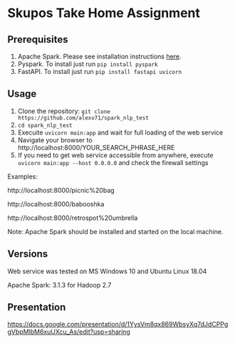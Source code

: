 # Skupos Take Home Assignment

## Prerequisites

1. Apache Spark. Please see installation instructions [here](https://spark.apache.org/downloads.html).
2. Pyspark. To install just run `pip install pyspark`
3. FastAPI. To install just run `pip install fastapi uvicorn`

## Usage
1. Clone the repository: `git clone https://github.com/alexv71/spark_nlp_test`
2. `cd spark_nlp_test`
3. Execuite `uvicorn main:app` and wait for full loading of the web service
4. Navigate your browser to http://localhost:8000/YOUR_SEARCH_PHRASE_HERE
5. If you need to get web service accessible from anywhere, execute `uvicorn main:app --host 0.0.0.0` and check the firewall settings

Examples:

http://localhost:8000/picnic%20bag

http://localhost:8000/babooshka

http://localhost:8000/retrospot%20umbrella

Note: Apache Spark should be installed and started on the local machine.

## Versions

Web service was tested on MS Windows 10 and Ubuntu Linux 18.04

Apache Spark: 3.1.3 for Hadoop 2.7

## Presentation

https://docs.google.com/presentation/d/1YysVm8qx869WbsyXq7dJdCPPggVbpMlbM6xuUXcu_As/edit?usp=sharing